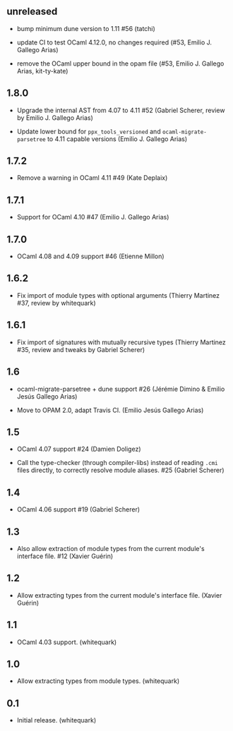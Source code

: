 unreleased
-----
  * bump minimum dune version to 1.11 #56 (tatchi)

  * update CI to test OCaml 4.12.0, no changes required
    (#53, Emilio J. Gallego Arias)

  * remove the OCaml upper bound in the opam file
    (#53, Emilio J. Gallego Arias, kit-ty-kate)

1.8.0
-----

  * Upgrade the internal AST from 4.07 to 4.11
    #52
    (Gabriel Scherer, review by Emilio J. Gallego Arias)

  * Update lower bound for `ppx_tools_versioned` and
    `ocaml-migrate-parsetree` to 4.11 capable versions
    (Emilio J. Gallego Arias)

1.7.2
-----

  * Remove a warning in OCaml 4.11
    #49
    (Kate Deplaix)

1.7.1
-----

  * Support for OCaml 4.10
    #47
    (Emilio J. Gallego Arias)

1.7.0
-----

  * OCaml 4.08 and 4.09 support
    #46
    (Etienne Millon)

1.6.2
-----

  * Fix import of module types with optional arguments
    (Thierry Martinez #37, review by whitequark)

1.6.1
-----

  * Fix import of signatures with mutually recursive types
    (Thierry Martinez #35, review and tweaks by Gabriel Scherer)

1.6
---

  * ocaml-migrate-parsetree + dune support #26
    (Jérémie Dimino & Emilio Jesús Gallego Arias)

  * Move to OPAM 2.0, adapt Travis CI.
    (Emilio Jesús Gallego Arias)

1.5
---

  * OCaml 4.07 support
    #24
    (Damien Doligez)

  * Call the type-checker (through compiler-libs) instead of reading
    `.cmi` files directly, to correctly resolve module aliases.
    #25
    (Gabriel Scherer)

1.4
---

  * OCaml 4.06 support
    #19
    (Gabriel Scherer)

1.3
---

  * Also allow extraction of module types from the current module's interface file.
    #12
    (Xavier Guérin)

1.2
---

  * Allow extracting types from the current module's interface file.
    (Xavier Guérin)

1.1
---

  * OCaml 4.03 support.
    (whitequark)

1.0
---

  * Allow extracting types from module types.
    (whitequark)

0.1
---

  * Initial release.
    (whitequark)
